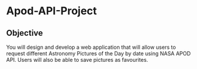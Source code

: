# Apod-API-Project

## Objective
You will design and develop a web application that will allow users to request different Astronomy Pictures of the Day by date using NASA APOD API. Users will also be able to save pictures as favourites.
